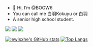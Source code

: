 - 👋 Hi, I’m @BOOW6
- You can call me 白羽Kokuyu or 白羽
- A senior high school student.

![](https://komarev.com/ghpvc/?username=BOOW6&style=flat) ![](https://img.shields.io/badge/Dell-Inspiron_5493-blue?style=flat&logo=dell&logoColor=ffffff) ![](https://img.shields.io/badge/Xiaomi-Redmi_Note_13_Pro-blue?style=flat&logo=xiaomi&logoColor=ffffff)

[![lewisxhe's GitHub stats](https://github-readme-stats.vercel.app/api?username=BOOW6&show_icons=true&theme=gruvbox)](https://github.com/anuraghazra/github-readme-stats) [![Top Langs](https://github-readme-stats.vercel.app/api/top-langs/?username=BOOW6&theme=gruvbox)](https://github.com/anuraghazra/github-readme-stats)
